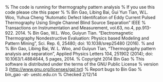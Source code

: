 % The code is running for thermography pattern analysis
% If you use this code please cite this paper
%
% Bin Gao, Libing Bai, Gui Yun Tian, W.L. Woo, Yuhua Cheng “Automatic Defect Identifcation of Eddy Current Pulsed Thermography Using Single Channel Blind Source Separation” IEEE
% Transactions on Instrumentation and Measurement, vol.63, no.4, pp.913-922. 2014.
% Bin Gao, W.L. Woo, Guiyun Tian. “Electromagnetic Thermography Nondestructive Evaluation: Physics based Modeling and Pattern Mining”, Sci. Rep. 6, 25480; doi: 10.1038/srep25480 (2016).
% and
% Bin Gao, Libing Bai, W. L. Woo, and Guiyun Tian, “Thermography pattern analysis and separation”, Applied Physics Letters 104, 251902 (2014); doi: 10.1063/1.4884644, 5 pages, 2014.
% Copyright 2014  Bin Gao
% This software is distributed under the terms of the GNU Public License
% version 3 (http://www.gnu.org/licenses/gpl.txt)
% Report bugs to Bin Gao
% bin_gao -at- uestc.edu.cn
% Checked 2/12/14
